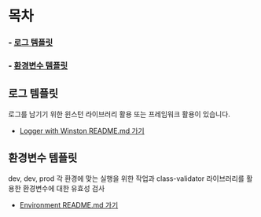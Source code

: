 
# 목차
### - [로그 템플릿](#로그-템플릿)
### - [환경변수 템플릿](#환경변수-템플릿)

   
## 로그 템플릿
로그를 남기기 위한 윈스턴 라이브러리 활용 또는 프레임워크 활용이 있습니다.
- [Logger with Winston README.md 가기 ](https://github.com/taesikyoon/project-template-settings/blob/main/logger-winston/README.md)   
   
## 환경변수 템플릿
dev, dev, prod 각 환경에 맞는 실행을 위한 작업과 class-validator 라이브러리를 활용한 환경변수에 대한 유효성 검사
- [Environment README.md 가기 ](https://github.com/taesikyoon/project-template-settings/blob/main/environment/README.md)